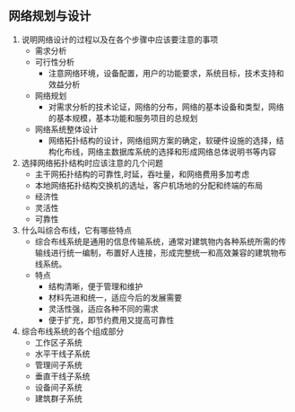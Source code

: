 ## 网络规划与设计
1. 说明网络设计的过程以及在各个步骤中应该要注意的事项
    - 需求分析
    - 可行性分析
        - 注意网络环境，设备配置，用户的功能要求，系统目标，技术支持和效益分析 
    - 网络规划
        - 对需求分析的技术论证，网络的分布，网络的基本设备和类型，网络的基本规模，基本功能和服务项目的总规划
    - 网络系统整体设计
      - 网络拓扑结构的设计，网络组网方案的确定，软硬件设施的选择，结构化布线，网络主数据库系统的选择和形成网络总体说明书等内容 
2. 选择网络拓扑结构时应该注意的几个问题
    - 主干网拓扑结构的可靠性,时延，吞吐量，和网络费用多加考虑
    - 本地网络拓扑结构交换机的选址，客户机场地的分配和终端的布局
    - 经济性
    - 灵活性
    - 可靠性
3. 什么叫综合布线，它有哪些特点
    - 综合布线系统是通用的信息传输系统，通常对建筑物内各种系统所需的传输线进行统一编制，布置好人连接，形成完整统一和高效兼容的建筑物布线系统。
    - 特点
        - 结构清晰，便于管理和维护
        - 材料先进和统一，适应今后的发展需要
        - 灵活性强，适应各种不同的需求
        - 便于扩充，即节约费用又提高可靠性
4. 综合布线系统的各个组成部分
    - 工作区子系统
    - 水平干线子系统
    - 管理间子系统
    - 垂直干线子系统
    - 设备间子系统
    - 建筑群子系统